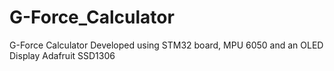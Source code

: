 # G-Force_Calculator
G-Force Calculator Developed using STM32 board, MPU 6050 and an OLED Display Adafruit SSD1306
